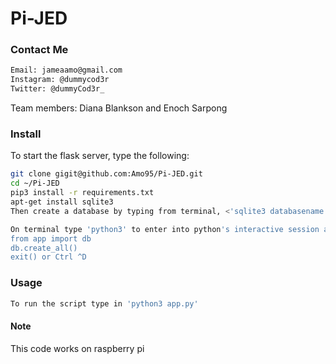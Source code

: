 # Pi-JED
### Contact Me
```bash
Email: jameaamo@gmail.com
Instagram: @dummycod3r
Twitter: @dummyCod3r_
```

Team members:
Diana Blankson and Enoch Sarpong


### Install

To start the flask server, type the following:
```bash
git clone gigit@github.com:Amo95/Pi-JED.git
cd ~/Pi-JED
pip3 install -r requirements.txt
apt-get install sqlite3
Then create a database by typing from terminal, <'sqlite3 databasename'>. From the sqlite3 session, type create table and exit

On terminal type 'python3' to enter into python's interactive session and type following
from app import db
db.create_all()
exit() or Ctrl ^D
```

### Usage
```bash
To run the script type in 'python3 app.py'
```

#### Note
This code works on raspberry pi <still fixing that>
